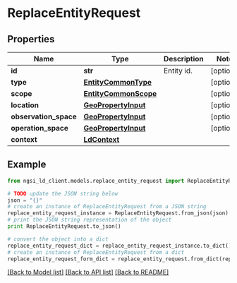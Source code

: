 # ReplaceEntityRequest


## Properties
Name | Type | Description | Notes
------------ | ------------- | ------------- | -------------
**id** | **str** | Entity id.  | [optional] 
**type** | [**EntityCommonType**](EntityCommonType.md) |  | [optional] 
**scope** | [**EntityCommonScope**](EntityCommonScope.md) |  | [optional] 
**location** | [**GeoPropertyInput**](GeoPropertyInput.md) |  | [optional] 
**observation_space** | [**GeoPropertyInput**](GeoPropertyInput.md) |  | [optional] 
**operation_space** | [**GeoPropertyInput**](GeoPropertyInput.md) |  | [optional] 
**context** | [**LdContext**](LdContext.md) |  | 

## Example

```python
from ngsi_ld_client.models.replace_entity_request import ReplaceEntityRequest

# TODO update the JSON string below
json = "{}"
# create an instance of ReplaceEntityRequest from a JSON string
replace_entity_request_instance = ReplaceEntityRequest.from_json(json)
# print the JSON string representation of the object
print ReplaceEntityRequest.to_json()

# convert the object into a dict
replace_entity_request_dict = replace_entity_request_instance.to_dict()
# create an instance of ReplaceEntityRequest from a dict
replace_entity_request_form_dict = replace_entity_request.from_dict(replace_entity_request_dict)
```
[[Back to Model list]](../README.md#documentation-for-models) [[Back to API list]](../README.md#documentation-for-api-endpoints) [[Back to README]](../README.md)


